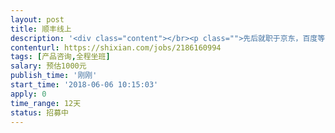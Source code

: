 ```yaml
---                
layout: post       
title: 顺丰线上           
description: '<div class="content"></br><p class="">先后就职于京东，百度等多个大型互联网公司。</p></br><p class="">擅长从零到一开展项目，可以帮助业务方梳理需求，做好迭代规划。</p></br><p class="">做过的电商，汽车，互联网金融，专车等多个项目，有非常丰富的项目管理经验。</p></br><p class="">产品设计与文档力求简单，追求用户体检至上，后台逻辑明确，沟通效率高效等工作作风。</br></p></br></div>'     
contenturl: https://shixian.com/jobs/2186160994      
tags: [产品咨询,全程坐班]            
salary: 预估1000元          
publish_time: '刚刚'         
start_time: '2018-06-06 10:15:03'           
apply: 0                   
time_range: 12天              
status: 招募中                  
---                 
```

